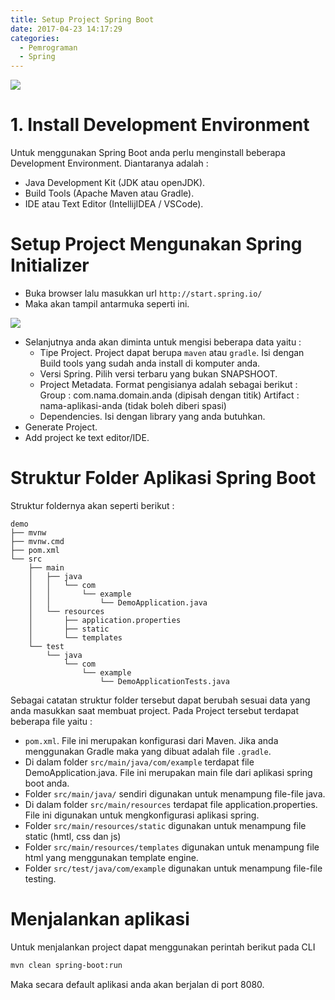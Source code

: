 ```yaml
---
title: Setup Project Spring Boot
date: 2017-04-23 14:17:29
categories:
  - Pemrograman
  - Spring
---
```

![](/images/springboot.png)

# 1. Install Development Environment

Untuk menggunakan Spring Boot anda perlu menginstall beberapa Development Environment. Diantaranya adalah :

- Java Development Kit (JDK atau openJDK).
- Build Tools (Apache Maven atau Gradle).
- IDE atau Text Editor (IntellijIDEA / VSCode).

# Setup Project Mengunakan Spring Initializer

- Buka browser lalu masukkan url `http://start.spring.io/`
- Maka akan tampil antarmuka seperti ini.

![](http://img.blog.csdn.net/20161203083002608)

- Selanjutnya anda akan diminta untuk mengisi beberapa data yaitu :
  - Tipe Project. Project dapat berupa `maven` atau `gradle`. Isi dengan Build tools yang sudah anda install di komputer anda.
  - Versi Spring. Pilih versi terbaru yang bukan SNAPSHOOT.
  - Project Metadata. Format pengisianya adalah sebagai berikut :
    Group : com.nama.domain.anda (dipisah dengan titik)
    Artifact : nama-aplikasi-anda (tidak boleh diberi spasi)
  - Dependencies. Isi dengan library yang anda butuhkan.
- Generate Project.
- Add project ke text editor/IDE.

# Struktur Folder Aplikasi Spring Boot

Struktur foldernya akan seperti berikut :

```struct
demo
├── mvnw
├── mvnw.cmd
├── pom.xml
└── src
    ├── main
    │   ├── java
    │   │   └── com
    │   │       └── example
    │   │           └── DemoApplication.java
    │   └── resources
    │       ├── application.properties
    │       ├── static
    │       └── templates
    └── test
        └── java
            └── com
                └── example
                    └── DemoApplicationTests.java
```

Sebagai catatan struktur folder tersebut dapat berubah sesuai data yang anda masukkan saat membuat project.
Pada Project tersebut terdapat beberapa file yaitu :

- `pom.xml`. File ini merupakan konfigurasi dari Maven. Jika anda menggunakan Gradle maka yang dibuat adalah file `.gradle`.
- Di dalam folder `src/main/java/com/example` terdapat file DemoApplication.java. File ini merupakan main file dari aplikasi spring boot anda.
- Folder `src/main/java/` sendiri digunakan untuk menampung file-file java.
- Di dalam folder `src/main/resources` terdapat file application.properties. File ini digunakan untuk mengkonfigurasi aplikasi spring.
- Folder `src/main/resources/static` digunakan untuk menampung file static (hmtl, css dan js)
- Folder `src/main/resources/templates` digunakan untuk menampung file html yang menggunakan template engine.
- Folder `src/test/java/com/example` digunakan untuk menampung file-file testing.

# Menjalankan aplikasi

Untuk menjalankan project dapat menggunakan perintah berikut pada CLI

```bash
mvn clean spring-boot:run
```

Maka secara default aplikasi anda akan berjalan di port 8080.